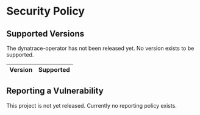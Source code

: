 # Security Policy

## Supported Versions

The dynatrace-operator has not been released yet.
No version exists to be supported.

| Version | Supported          |
| ------- | ------------------ |

## Reporting a Vulnerability

This project is not yet released.
Currently no reporting policy exists.
